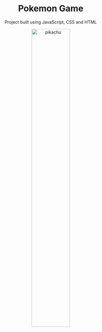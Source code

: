 <h1 align="center">Pokemon Game</h1>

<div align="center">
  <p>Project built using JavaScript, CSS and HTML</p>
  <img src="https://freepngimg.com/download/pokemon/37444-9-pikachu-file.png" alt="pikachu" height=50% width=50%>
</div>
